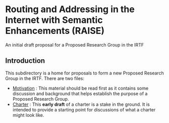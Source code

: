 # Routing and Addressing in the Internet with Semantic Enhancements (RAISE)
An initial draft proposal for a Proposed Research Group in the IRTF

## Introduction
This subdirectory is a home for proposals to form a new Proposed Research Group in the IRTF.
There are two files:
* [Motivation](https://github.com/danielkinguk/sarah/blob/main/RAISE/motivation.md) : This material should be read first as it contains some discussion and background that helps establish the purpose of a Proposed Research Group.
* [Charter](https://github.com/danielkinguk/sarah/blob/main/RAISE/charter.md) : This **early draft** of a charter is a stake in the ground. It is intended to provide a starting point for discussions of what a charter might look like.
